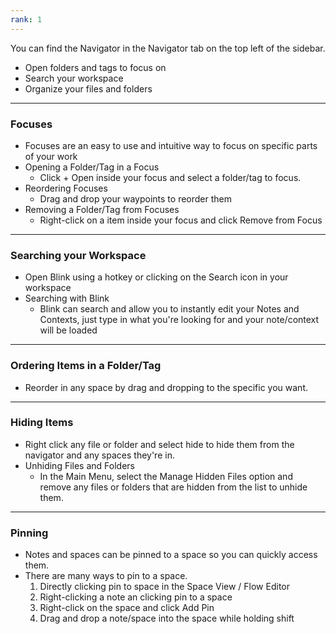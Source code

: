 ```yaml
---
rank: 1
---
```

You can find the Navigator in the Navigator tab on the top left of the sidebar. 
- Open folders and tags to focus on
- Search your workspace
- Organize your files and folders

---
### Focuses

- Focuses are an easy to use and intuitive way to focus on specific parts of your work
- Opening a Folder/Tag in a Focus
	- Click + Open inside your focus and select a folder/tag to focus.
- Reordering Focuses
	- Drag and drop your waypoints to reorder them
- Removing a Folder/Tag from Focuses
	- Right-click on a item inside your focus and click Remove from Focus

---
### Searching your Workspace

- Open Blink using a hotkey or clicking on the Search icon in your workspace
- Searching with Blink
	- Blink can search and allow you to instantly edit your Notes and Contexts, just type in what you're looking for and your note/context will be loaded

---
### Ordering Items in a Folder/Tag

- Reorder in any space by drag and dropping to the specific you want.

---
### Hiding Items

- Right click any file or folder and select hide to hide them from the navigator and any spaces they're in.
- Unhiding Files and Folders
	- In the Main Menu, select the Manage Hidden Files option and remove any files or folders that are hidden from the list to unhide them.

---
### Pinning

- Notes and spaces can be pinned to a space so you can quickly access them. 
- There are many ways to pin to a space.
	1. Directly clicking pin to space in the Space View / Flow Editor
	2. Right-clicking a note an clicking pin to a space
	3. Right-click on the space and click Add Pin
	4. Drag and drop a note/space into the space while holding shift
